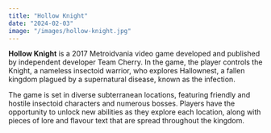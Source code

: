 ```yaml
---
title: "Hollow Knight"
date: "2024-02-03"
image: "/images/hollow-knight.jpg"
---
```


__Hollow Knight__ is a 2017 Metroidvania video game developed and published by independent developer Team Cherry. In the 
game, the player controls the Knight, a nameless insectoid warrior, who explores Hallownest, a fallen kingdom plagued by 
a supernatural disease, known as the infection.

The game is set in diverse subterranean locations, featuring friendly and hostile insectoid characters and numerous 
bosses. Players have the opportunity to unlock new abilities as they explore each location, along with pieces of lore 
and flavour text that are spread throughout the kingdom.